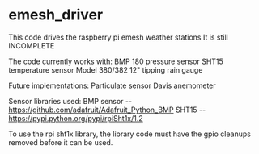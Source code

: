 # emesh_driver
This code drives the raspberry pi emesh weather stations
It is still INCOMPLETE

The code currently works with:
BMP 180 pressure sensor
SHT15 temperature sensor
Model 380/382 12" tipping rain gauge

Future implementations:
Particulate sensor
Davis anemometer

Sensor libraries used:
BMP sensor -- https://github.com/adafruit/Adafruit_Python_BMP
SHT15 -- https://pypi.python.org/pypi/rpiSht1x/1.2

To use the rpi sht1x library, the library code must have the gpio cleanups removed before it can be used.
